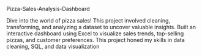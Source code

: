 Pizza-Sales-Analysis-Dashboard

Dive into the world of pizza sales! This project involved cleaning, transforming, and analyzing a dataset to uncover valuable insights. 
Built an interactive dashboard using Excel  to visualize sales trends, top-selling pizzas, and customer preferences.
This project honed my skills in data cleaning, SQL, and data visualization
